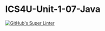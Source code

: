 # ICS4U-Unit-1-07-Java
[![GitHub's Super Linter](https://github.com/Myles-Trump/ICS4U-Unit-1-07-Java/workflows/GitHub's%20Super%20Linter/badge.svg)](https://github.com/Myles-Trump/ICS4U-Unit-1-07-Java/actions)
